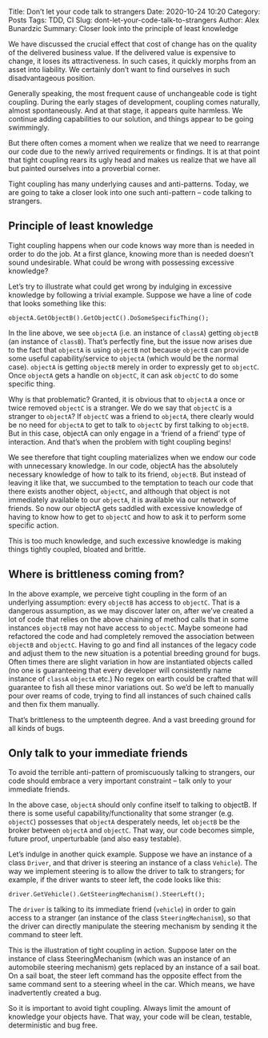 Title: Don’t let your code talk to strangers
Date: 2020-10-24 10:20
Category: Posts
Tags: TDD, CI
Slug: dont-let-your-code-talk-to-strangers
Author: Alex Bunardzic
Summary: Closer look into the principle of least knowledge

We have discussed the crucial effect that cost of change has on the quality of the delivered business value. If the delivered value is expensive to change, it loses its attractiveness. In such cases, it quickly morphs from an asset into liability. We certainly don’t want to find ourselves in such disadvantageous position.

Generally speaking, the most frequent cause of unchangeable code is tight coupling. During the early stages of development, coupling comes naturally, almost spontaneously. And at that stage, it appears quite harmless. We continue adding capabilities to our solution, and things appear to be going swimmingly.

But there often comes a moment when we realize that we need to rearrange our code due to the newly arrived requirements or findings. It is at that point that tight coupling rears its ugly head and makes us realize that we have all but painted ourselves into a proverbial corner.

Tight coupling has many underlying causes and anti-patterns. Today, we are going to take a closer look into one such anti-pattern – code talking to strangers.

## Principle of least knowledge

Tight coupling happens when our code knows way more than is needed in order to do the job. At a first glance, knowing more than is needed doesn’t sound undesirable. What could be wrong with possessing excessive knowledge?

Let’s try to illustrate what could get wrong by indulging in excessive knowledge by following a trivial example. Suppose we have a line of code that looks something like this:

`objectA.GetObjectB().GetObjectC().DoSomeSpecificThing();`

In the line above, we see `objectA` (i.e. an instance of `classA`) getting `objectB` (an instance of `classB`). That’s perfectly fine, but the issue now arises due to the fact that `objectA` is using `objectB` not because `objectB` can provide some useful capability/service to `objectA` (which would be the normal case). `objectA` is getting `objectB` merely in order to expressly get to `objectC`. Once `objectA` gets a handle on `objectC`, it can ask `objectC` to do some specific thing.

Why is that problematic? Granted, it is obvious that to `objectA` a once or twice removed `objectC` is a stranger. We do we say that `objectC` is a stranger to `objectA`? If `objectC` was a friend to `objectA`, there clearly would be no need for `objectA` to get to talk to `objectC` by first talking to `objectB`. But in this case, objectA can only engage in a ‘friend of a friend’ type of interaction. And that’s when the problem with tight coupling begins!

We see therefore that tight coupling materializes when we endow our code with unnecessary knowledge. In our code, objectA has the absolutely necessary knowledge of how to talk to its friend, `objectB`. But instead of leaving it like that, we succumbed to the temptation to teach our code that there exists another object, `objectC`, and although that object is not immediately available to our `objectA`, it is available via our network of friends. So now our objectA gets saddled with excessive knowledge of having to know how to get to `objectC` and how to ask it to perform some specific action.

This is too much knowledge, and such excessive knowledge is making things tightly coupled, bloated and brittle.

## Where is brittleness coming from?

In the above example, we perceive tight coupling in the form of an underlying assumption: every `objectB` has access to `objectC`. That is a dangerous assumption, as we may discover later on, after we’ve created a lot of code that relies on the above chaining of method calls that in some instances `objectB` may not have access to `objectC`. Maybe someone had refactored the code and had completely removed the association between `objectB` and `objectC`. Having to go and find all instances of the legacy code and adjust them to the new situation is a potential breeding ground for bugs. Often times there are slight variation in how are instantiated objects called (no one is guaranteeing that every developer will consistently name instance of `classA` `objectA` etc.) No regex on earth could be crafted that will guarantee to fish all these minor variations out. So we’d be left to manually pour over reams of code, trying to find all instances of such chained calls and then fix them manually.

That’s brittleness to the umpteenth degree. And a vast breeding ground for all kinds of bugs.

## Only talk to your immediate friends

To avoid the terrible anti-pattern of promiscuously talking to strangers, our code should embrace a very important constraint – talk only to your immediate friends.

In the above case, `objectA` should only confine itself to talking to objectB. If there is some useful capability/functionality that some stranger (e.g. `objectC`) possesses that `objectA` desperately needs, let `objectB` be the broker between `objectA` and `objectC`. That way, our code becomes simple, future proof, unperturbable (and also easy testable).

Let’s indulge in another quick example. Suppose we have an instance of a class `Driver`, and that driver is steering an instance of a class `Vehicle`). The way we implement steering is to allow the driver to talk to strangers; for example, if the driver wants to steer left, the code looks like this:

`driver.GetVehicle().GetSteeringMechanism().SteerLeft();`

The `driver` is talking to its immediate friend (`vehicle`) in order to gain access to a stranger (an instance of the class `SteeringMechanism`), so that the driver can directly manipulate the steering mechanism by sending it the command to steer left.

This is the illustration of tight coupling in action. Suppose later on the instance of class SteeringMechanism (which was an instance of an automobile steering mechanism) gets replaced by an instance of a sail boat. On a sail boat, the steer left command has the opposite effect from the same command sent to a steering wheel in the car. Which means, we have inadvertently created a bug.

So it is important to avoid tight coupling. Always limit the amount of knowledge your objects have. That way, your code will be clean, testable, deterministic and bug free.

<br /><br />